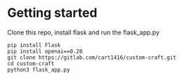 # Getting started

Clone this repo, install flask and run the flask_app.py

```
pip install Flask
pip install openai==0.28
git clone https://gitlab.com/cart1416/custom-craft.git
cd custom-craft
python3 flask_app.py
```
